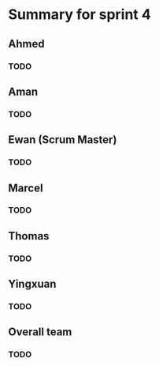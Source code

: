 # Summary for sprint 4

## Ahmed

### TODO


## Aman 

### TODO

## Ewan (Scrum Master)

### TODO

## Marcel 

### TODO

## Thomas

### TODO

## Yingxuan

### TODO

## Overall team

### TODO
